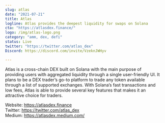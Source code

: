 ```yaml
---
slug: atlas
date: "2021-07-21"
title: Atlas
logline: Atlas provides the deepest liquidity for swaps on Solana
cta: "https://atlasdex.finance/"
logo: /img/atlas-logo.png
category: "amm, dex, defi"
status: Live
twitter: "https://twitter.com/atlas_dex"
Discord: https://discord.com/invite/VzeknJWHyv

---
```


Atlas is a cross-chain DEX built on Solana with the main purpose of providing users with aggregated liquidity through a single user-friendly UI. It plans to be a DEX trader’s go-to platform to trade any token available through a list of supported exchanges. With Solana’s fast transactions and low fees, Atlas is able to provide several key features that makes it an attractive choice for traders.

Website: https://atlasdex.finance </br>
Twitter: https://twitter.com/atlas_dex </br>
Medium: https://atlasdex.medium.com/ </br>
